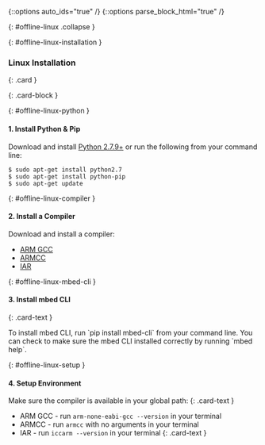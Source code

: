 {::options auto_ids="true" /}
{::options parse_block_html="true" /}

{: #offline-linux .collapse }
<div>

{: #offline-linux-installation }
### Linux Installation

{: .card }
<div>

{: .card-block }
<div>

{: #offline-linux-python }
#### 1. Install Python & Pip

Download and install [Python 2.7.9+](https://www.python.org/downloads/source/) or run the following from your command line:

```console
$ sudo apt-get install python2.7
$ sudo apt-get install python-pip
$ sudo apt-get update
```

{: #offline-linux-compiler }
#### 2. Install a Compiler

Download and install a compiler:

* [ARM GCC ](https://developer.arm.com/open-source/gnu-toolchain/gnu-rm/downloads)  
* [ARMCC ](https://developer.arm.com/products/software-development-tools/compilers/arm-compiler/downloads/version-5)  
* [IAR](https://www.iar.com/iar-embedded-workbench/tools-for-arm/)  

{: #offline-linux-mbed-cli }
#### 3. Install mbed CLI

  {: .card-text }
  <div>
  To install mbed CLI, run `pip install mbed-cli` from your command line.  
  You can check to make sure the mbed CLI installed correctly by running `mbed help`.
  </div>
  
{: #offline-linux-setup }
#### 4. Setup Environment

Make sure the compiler is available in your global path:
{: .card-text }

  * ARM GCC - run `arm-none-eabi-gcc --version` in your terminal
  * ARMCC - run `armcc` with no arguments in your terminal
  * IAR - run `iccarm --version` in your terminal
{: .card-text }

</div>
</div>
</div>
<p></p>

